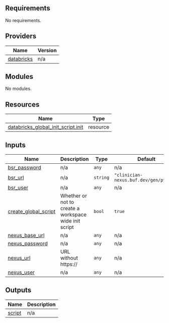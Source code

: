<!-- BEGIN_TF_DOCS -->
## Requirements

No requirements.

## Providers

| Name | Version |
|------|---------|
| <a name="provider_databricks"></a> [databricks](#provider\_databricks) | n/a |

## Modules

No modules.

## Resources

| Name | Type |
|------|------|
| [databricks_global_init_script.init](https://registry.terraform.io/providers/databricks/databricks/latest/docs/resources/global_init_script) | resource |

## Inputs

| Name | Description | Type | Default | Required |
|------|-------------|------|---------|:--------:|
| <a name="input_bsr_password"></a> [bsr\_password](#input\_bsr\_password) | n/a | `any` | n/a | yes |
| <a name="input_bsr_url"></a> [bsr\_url](#input\_bsr\_url) | n/a | `string` | `"clinician-nexus.buf.dev/gen/python"` | no |
| <a name="input_bsr_user"></a> [bsr\_user](#input\_bsr\_user) | n/a | `any` | n/a | yes |
| <a name="input_create_global_script"></a> [create\_global\_script](#input\_create\_global\_script) | Whether or not to create a workspace wide init script | `bool` | `true` | no |
| <a name="input_nexus_base_url"></a> [nexus\_base\_url](#input\_nexus\_base\_url) | n/a | `any` | n/a | yes |
| <a name="input_nexus_password"></a> [nexus\_password](#input\_nexus\_password) | n/a | `any` | n/a | yes |
| <a name="input_nexus_url"></a> [nexus\_url](#input\_nexus\_url) | URL without https:// | `any` | n/a | yes |
| <a name="input_nexus_user"></a> [nexus\_user](#input\_nexus\_user) | n/a | `any` | n/a | yes |

## Outputs

| Name | Description |
|------|-------------|
| <a name="output_script"></a> [script](#output\_script) | n/a |
<!-- END_TF_DOCS -->
